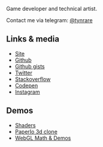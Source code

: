 Game developer and technical artist.

Contact me via telegram: [@tynrare](https://t.me/tynrare)

## Links & media

- [Site](https://me.tynrare.net/)
- [Github](https://github.com/tynrare)
- [Github gists](https://gist.github.com/tynrare)
- [Twitter](https://twitter.com/tynrare)
- [Stackoverflow](https://stackoverflow.com/users/7829041)
- [Codepen](https://codepen.io/tynrare)
- [Instagram](https://www.instagram.com/tyndustre/)

## Demos
- [Shaders](http://www.tynrare.net/apps/experiments/shaders/)
- [PaperIo 3d clone](http://www.tynrare.net/apps/demos/a/)
- [WebGL Math & Demos](https://flamboyant-brown-41a2d9.netlify.app/)
